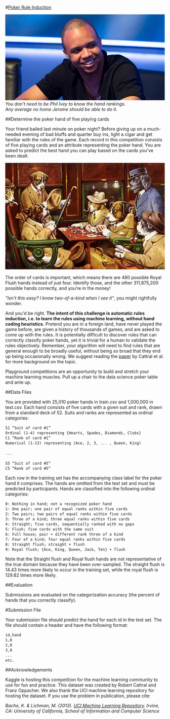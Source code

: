 #[Poker Rule Induction](https://www.kaggle.com/c/poker-rule-induction)

![ScreenShot](ivey.jpg)
*You don't need to be Phil Ivey to know the hand rankings.*  
*Any average no home Jerome should be able to do it.*

##Determine the poker hand of five playing cards

Your friend bailed last minute on poker night? Before giving up on a much-needed evening of bad bluffs and quarter buy ins, light a cigar and get familiar with the rules of the game. Each record in this competition consists of five playing cards and an attribute representing the poker hand. You are asked to predict the best hand you can play based on the cards you've been dealt. 

![ScreenShot](dogs_playing_poker.jpg)

The order of cards is important, which means there are 480 possible Royal Flush hands instead of just four. Identify those, and the other 311,875,200 possible hands correctly, and you’re in the money!

*"Isn't this easy? I know two-of-a-kind when I see it"*, you might rightfully wonder.

And you'd be right. **The intent of this challenge is automatic rules induction, i.e. to learn the rules using machine learning, without hand coding heuristics.** Pretend you are in a foreign land, have never played the game before, are given a history of thousands of games, and are asked to come up with the rules. It is potentially difficult to discover rules that can correctly classify poker hands, yet it is trivial for a human to validate the rules objectively. Remember, your algorithm will need to find rules that are general enough to be broadly useful, without being so broad that they end up being occasionally wrong. We suggest reading the [paper](http://www.wseas.us/e-library/conferences/crete2002/papers/444-494.pdf) by Cattral et al. for more background on the topic.

Playground competitions are an opportunity to build and stretch your machine learning muscles. Pull up a chair to the data science poker table and ante up.


##Data Files

You are provided with 25,010 poker hands in train.csv and 1,000,000 in test.csv. Each hand consists of five cards with a given suit and rank, drawn from a standard deck of 52. Suits and ranks are represented as ordinal categories:
```
S1 “Suit of card #1”
Ordinal (1-4) representing {Hearts, Spades, Diamonds, Clubs}
C1 “Rank of card #1”
Numerical (1-13) representing (Ace, 2, 3, ... , Queen, King)

...

S5 “Suit of card #5”
C5 “Rank of card #5”
```
Each row in the training set has the accompanying class label for the poker hand it comprises. The hands are omitted from the test set and must be predicted by participants. Hands are classified into the following ordinal categories:
```
0: Nothing in hand; not a recognized poker hand 
1: One pair; one pair of equal ranks within five cards
2: Two pairs; two pairs of equal ranks within five cards
3: Three of a kind; three equal ranks within five cards
4: Straight; five cards, sequentially ranked with no gaps
5: Flush; five cards with the same suit
6: Full house; pair + different rank three of a kind
7: Four of a kind; four equal ranks within five cards
8: Straight flush; straight + flush
9: Royal flush; {Ace, King, Queen, Jack, Ten} + flush
```
Note that the Straight flush and Royal flush hands are not representative of
the true domain because they have been over-sampled. The straight flush
is 14.43 times more likely to occur in the training set, while the royal flush is 129.82 times more likely.


##Evaluation

Submissions are evaluated on the categorization accuracy (the percent of hands that you correctly classify).


#Submission File

Your submission file should predict the hand for each id in the test set. The file should contain a header and have the following format:
```
id,hand
1,0
2,0
3,9
...
etc.
```


##Acknowledgements

Kaggle is hosting this competition for the machine learning community to use for fun and practice. This dataset was created by Robert Cattral and Franz Oppacher. We also thank the UCI machine learning repository for hosting the dataset. If you use the problem in publication, please cite:

*Bache, K. & Lichman, M. (2013). [UCI Machine Learning Repository](http://archive.ics.uci.edu/ml/). Irvine, CA: University of California, School of Information and Computer Science*
